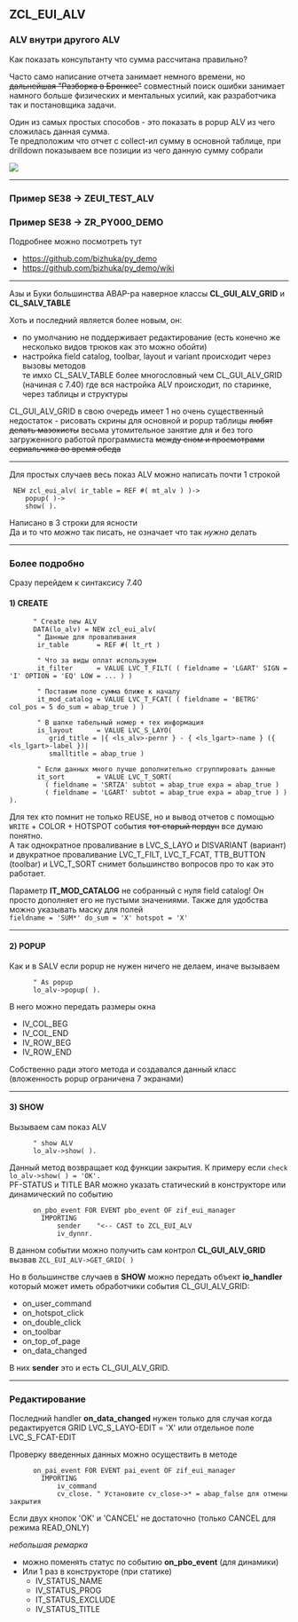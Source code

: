 ## ZCL_EUI_ALV

### ALV внутри другого ALV
Как показать консультанту что сумма рассчитана правильно?

Часто само написание отчета занимает немного времени, но ~~дальнейшая "Разборка в Бронксе"~~ совместный поиск ошибки занимает намного больше физических и ментальных усилий, как разработчика так и постановщика задачи.

Один из самых простых способов - это показать в popup ALV из чего сложилась данная сумма.<br/>
Те предположим что отчет с collect-ил сумму в основной таблице, при drilldown показываем все позиции из чего данную сумму собрали   

![](https://raw.githubusercontent.com/wiki/bizhuka/py_demo/src/alv_0.png)

***

### Пример SE38 -> ZEUI_TEST_ALV

### Пример SE38 -> ZR_PY000_DEMO
Подробнее можно посмотреть тут
* https://github.com/bizhuka/py_demo
* https://github.com/bizhuka/py_demo/wiki

---

Азы и Буки большинства ABAP-ра наверное классы **CL_GUI_ALV_GRID** и **CL_SALV_TABLE**

Хоть и последний является более новым, он:
* по умолчанию не поддерживает  редактирование (есть конечно же несколько видов трюков как это можно обойти)
* настройка field catalog, toolbar, layout и variant происходит через вызовы методов<br/>
те имхо CL_SALV_TABLE более многословный чем CL_GUI_ALV_GRID (начиная с 7.40) где вся настройка ALV происходит, по старинке, через таблицы и структуры 

CL_GUI_ALV_GRID в свою очередь имеет 1 но очень существенный недостаток - рисовать скрины для основной и popup таблицы ~~любят делать мазохисты~~ весьма утомительное занятие для и без того загруженного работой программиста ~~между сном и просмотрами сериальчика во время обеда~~

***

Для простых случаев весь показ ALV можно написать почти 1 строкой

```abap
 NEW zcl_eui_alv( ir_table = REF #( mt_alv ) )->
    popup( )->
    show( ).
```
Написано в 3 строки для ясности<br/>
Да и то что *можно* так писать, не означает что так *нужно* делать

***

### Более подробно

Сразу перейдем к синтаксису 7.40

#### 1) CREATE
```abap
      " Create new ALV
      DATA(lo_alv) = NEW zcl_eui_alv(
       " Данные для проваливания
       ir_table       = REF #( lt_rt )

       " Что за виды оплат используем
       it_filter      = VALUE LVC_T_FILT( ( fieldname = 'LGART' SIGN = 'I' OPTION = 'EQ' LOW = ... ) )

       " Поставим поле сумма ближе к началу
       it_mod_catalog = VALUE LVC_T_FCAT( ( fieldname = 'BETRG' col_pos = 5 do_sum = abap_true ) )

       " В шапке табельный номер + тех информация
       is_layout      = VALUE LVC_S_LAYO(
          grid_title = |{ <ls_alv>-pernr } - { <ls_lgart>-name } ({ <ls_lgart>-label })|
          smalltitle = abap_true )

       " Если данных много лучше дополнительно сгруппировать данные
       it_sort        = VALUE LVC_T_SORT(
         ( fieldname = 'SRTZA' subtot = abap_true expa = abap_true )
         ( fieldname = 'LGART' subtot = abap_true expa = abap_true ) ) ).
```

Для тех кто помнит не только REUSE, но и вывод отчетов с помощью `WRITE` + COLOR + HOTSPOT события ~~тот старый пердун~~ все думаю понятно.<br/>
А так однократное проваливание в LVC_S_LAYO и DISVARIANT (вариант) и двукратное проваливание LVC_T_FILT, LVC_T_FCAT, TTB_BUTTON (toolbar) и LVC_T_SORT снимет большинство вопросов про то как это работает.

Параметр **IT_MOD_CATALOG** не собранный с нуля field catalog! Он просто дополняет его не пустыми значениями. Также для удобства можно указывать маску для полей<br/>
`fieldname = 'SUM*' do_sum = 'X' hotspot = 'X'`

---

#### 2) POPUP
Как и в SALV если popup не нужен ничего не делаем, иначе вызываем

```abap
      " As popup
      lo_alv->popup( ).
```
В него можно передать размеры окна
* IV_COL_BEG
* IV_COL_END
* IV_ROW_BEG
* IV_ROW_END 

Собственно ради этого метода и создавался данный класс (вложенность popup ограничена 7 экранами) 

---

#### 3) SHOW 
Вызываем сам показ ALV

```abap
      " show ALV
      lo_alv->show( ).
```

Данный метод возвращает код функции закрытия. К примеру если `check lo_alv->show( ) = 'OK'.`<br/>
PF-STATUS и TITLE BAR можно указать статический в конструкторе или динамический по событию
 
```abap
      on_pbo_event FOR EVENT pbo_event OF zif_eui_manager
        IMPORTING
            sender    "<-- CAST to ZCL_EUI_ALV
            iv_dynnr.
```
В данном событии можно получить сам контрол **CL_GUI_ALV_GRID** вызвав `ZCL_EUI_ALV->GET_GRID( )`

Но в большинстве случаев в **SHOW** можно передать объект **io_handler** который может иметь обработчики события CL_GUI_ALV_GRID:
* on_user_command
* on_hotspot_click
* on_double_click
* on_toolbar
* on_top_of_page
* on_data_changed

В них **sender** это и есть CL_GUI_ALV_GRID.

---

### Редактирование

Последний handler **on_data_changed** нужен только для случая когда редактируется GRID LVC_S_LAYO-EDIT = 'X' или отдельное поле LVC_S_FCAT-EDIT

Проверку введенных данных можно осуществить в методе
```abap
      on_pai_event FOR EVENT pai_event OF zif_eui_manager
        IMPORTING
            iv_command
            cv_close. " Установите cv_close->* = abap_false для отмены закрытия
```

Если двух кнопок 'OK' и 'CANCEL' не достаточно (только CANCEL для режима READ_ONLY)

*небольшая ремарка*
* можно поменять статус по событию **on_pbo_event** (для динамики)
* Или 1 раз в конструкторе (при статике)
  * IV_STATUS_NAME
  * IV_STATUS_PROG
  * IT_STATUS_EXCLUDE
  * IV_STATUS_TITLE